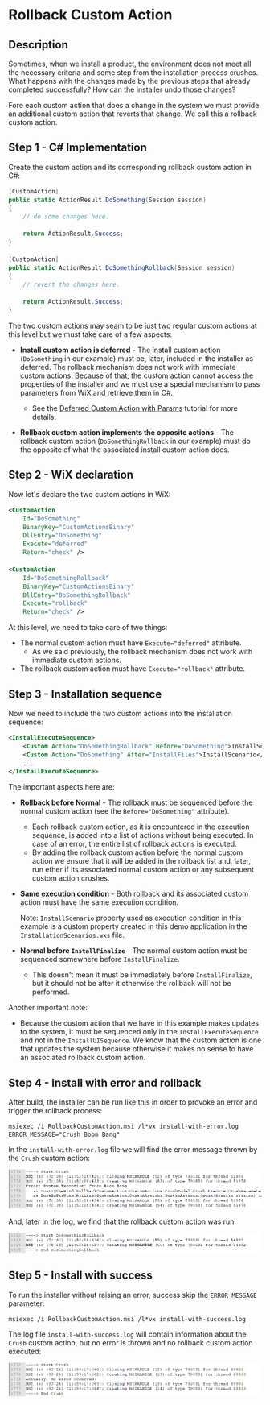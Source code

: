 # Rollback Custom Action

## Description

Sometimes, when we install a product, the environment does not meet all the necessary criteria and some step from the installation process crushes. What happens with the changes made by the previous steps that already completed successfully? How can the installer undo those changes?

Fore each custom action that does a change in the system we must provide an additional custom action that reverts that change. We call this a rollback custom action.

## Step 1 - C# Implementation

Create the custom action and its corresponding rollback custom action in C#:

```csharp
[CustomAction]
public static ActionResult DoSomething(Session session)
{
    // do some changes here.

    return ActionResult.Success;
}

[CustomAction]
public static ActionResult DoSomethingRollback(Session session)
{
    // revert the changes here.

    return ActionResult.Success;
}
```

The two custom actions may seam to be just two regular custom actions at this level but we must take care of a few aspects:

- **Install custom action is deferred** -  The install custom action (`DoSomething` in our example) must be, later, included in the installer as deferred. The rollback mechanism does not work with immediate custom actions. Because of that, the custom action cannot access the properties of the installer and we must use a special mechanism to pass parameters from WiX and retrieve them in C#.
  - See the [Deferred Custom Action with Params](https://github.com/WiX-Toolset-Pills-15mg/Deferred-Custom-Action-with-Params) tutorial for more details.

- **Rollback custom action implements the opposite actions** - The rollback custom action (`DoSomethingRollback` in our example) must do the opposite of what the associated install custom action does.

## Step 2 - WiX declaration

Now let's declare the two custom actions in WiX:

```xml
<CustomAction
    Id="DoSomething"
    BinaryKey="CustomActionsBinary"
    DllEntry="DoSomething"
    Execute="deferred"
    Return="check" />

<CustomAction
    Id="DoSomethingRollback"
    BinaryKey="CustomActionsBinary"
    DllEntry="DoSomethingRollback"
    Execute="rollback"
    Return="check" />
```

At this level, we need to take care of two things:

- The normal custom action must have `Execute="deferred"` attribute.
  - As we said previously, the rollback mechanism does not work with immediate custom actions.
- The rollback custom action must have `Execute="rollback"` attribute.

## Step 3 - Installation sequence

Now we need to include the two custom actions into the installation sequence:

```xml
<InstallExecuteSequence>
    <Custom Action="DoSomethingRollback" Before="DoSomething">InstallScenario</Custom>
    <Custom Action="DoSomething" After="InstallFiles">InstallScenario</Custom>
    ...
</InstallExecuteSequence>
```

The important aspects here are:

- **Rollback before Normal** - The rollback must be sequenced before the normal custom action (see the `Before="DoSomething"` attribute).

  - Each rollback custom action, as it is encountered in the execution sequence, is added into a list of actions without being executed. In case of an error, the entire list of rollback actions is executed.
  - By adding the rollback custom action before the normal custom action we ensure that it will be added in the rollback list and, later, run ether if its associated normal custom action or any subsequent custom action crushes.

- **Same execution condition** -  Both rollback and its associated custom action must have the same execution condition.

  Note: `InstallScenario` property used as execution condition in this example is a custom property created in this demo application in the `InstallationScenarios.wxs` file.

- **Normal before `InstallFinalize`** - The normal custom action must be sequenced somewhere before `InstallFinalize`.

  - This doesn't mean it must be immediately before `InstallFinalize`, but it should not be after it otherwise the rollback will not be performed.

Another important note:

- Because the custom action that we have in this example makes updates to the system, it must be sequenced only in the `InstallExecuteSequence` and not in the `InstallUISequence`. We know that the custom action is one that updates the system because otherwise it makes no sense to have an associated rollback custom action.

## Step 4 - Install with error and rollback

After build, the installer can be run like this in order to provoke an error and trigger the rollback process:

```
msiexec /i RollbackCustomAction.msi /l*vx install-with-error.log ERROR_MESSAGE="Crush Boom Bang"
```

In the `install-with-error.log` file we will find the error message thrown by the `Crush` custom action:

![Crush custom action log with error](log-crush-with-error.png)

And, later in the log, we find that the rollback custom action was run:

![Rollback custom action log](log-rollback.png)

## Step 5 - Install with success

To run the installer without raising an error, success skip the `ERROR_MESSAGE` parameter:

```
msiexec /i RollbackCustomAction.msi /l*vx install-with-success.log
```

The log file `install-with-success.log` will contain information about the `Crush` custom action, but no error is thrown and no rollback custom action executed:

![Crush custom action log without error](log-crush-with-success.png)

